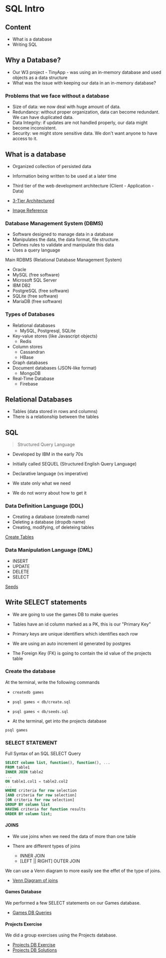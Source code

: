# SQL Intro

## Content

- What is a database
- Writing SQL

## Why a Database?

- Our W3 project - TinyApp - was using an in-memory database and used objects as a data structure
- What was the issue with keeping our data in an in-memory database?

### Problems that we face without a database

- Size of data: we now deal with huge amount of data.
- Redundancy: without proper organization, data can become redundant. We can have duplicated data.
- Data Integrity: if updates are not handled properly, our data might become inconsistent.
- Security: we might store sensitive data. We don't want anyone to have access to it.



## What is a database

- Organized collection of persisted data
- Information being written to be used at a later time
- Third tier of the web development architecture (Client - Application - Data)

 - [3-Tier Architectured](./3tier.jpg)
 - [Image Reference](https://www.quora.com/What-is-the-role-of-a-web-service-in-a-three-tier-architecture)


### Database Management System (DBMS)

- Software designed to manage data in a database
- Manipulates the data, the data format, file structure. 
- Defines rules to validate and manipulate this data
- Uses a query language

Main RDBMS (Relational Database Management System)

- Oracle
- MySQL (free software)
- Microsoft SQL Server
- IBM DB2
- PostgreSQL (free software)
- SQLite (free software)
- MariaDB (free software)


### Types of Databases

- Relational databases
  - MySQL, Postgresql, SQLite
- Key-value stores (like Javascript objects)
  - Redis
- Column stores
  - Cassandran
  - HBase
- Graph databases
- Document databases (JSON-like format)
  - MongoDB
- Real-Time Database
  - Firebase

## Relational Databases

- Tables (data stored in rows and columns)
- There is a relationship between the tables

## SQL

> Structured Query Language

- Developed by IBM in the early 70s
- Initially called SEQUEL (Structured English Query Language)

- Declarative language (vs imperative)
- We state only what we need
- We do not worry about how to get it

### Data Definition Language (DDL)

- Creating a database (createdb name)
- Deleting a database (dropdb name)
- Creating, modifying, of deleteing tables

[Create Tables](./db/create.sql)

### Data Manipulation Language (DML)

- INSERT
- UPDATE
- DELETE
- SELECT

[Seeds](./db/seeds.sql)

## Write SELECT statements

- We are going to use the games DB to make queries

- Tables have an id column marked as a PK, this is our "Primary Key"
- Primary keys are unique identifiers which identifies each row
- We are using an auto increment id generated by postgres
- The Foreign Key (FK) is going to contain the id value of the projects table 

### Create the database

At the terminal, write the following commands

- `createdb games`
- `psql games < db/create.sql`
- `psql games < db/seeds.sql`

- At the terminal, get into the projects database

`psql games`

### SELECT STATEMENT

Full Syntax of an SQL SELECT Query

```sql
SELECT column list, function(), function(), ...
FROM table1
INNER JOIN table2
...
ON table1.col1 = table2.col2
...
WHERE criteria for row selection
[AND criteria for row selection]
[OR criteria for row selection]
GROUP BY column list
HAVING criteria for function results
ORDER BY column list;
```

#### JOINS

- We use joins when we need the data of more than one table

- There are different types of joins

  - INNER JOIN
  - [LEFT || RIGHT] OUTER JOIN

We can use a Venn diagram to more easily see the effet of the type of joins.

 - [Venn Diagram of joins](./joins.png)

#### Games Database

We performed a few SELECT statements on our Games database.

- [Games DB Queries](./sql.md)

#### Projects Exercise

We did a group exercises using the Projects database.

- [Projects DB Exercise ](https://gist.github.com/DominicTremblay/4ef26173e6ba883287cb02ce65415954)
- [Projects DB Solutions](./queries_solutions.sql)